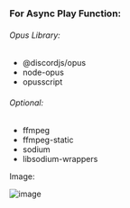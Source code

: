 ### For Async Play Function:

###### Opus Library:
- @discordjs/opus
- node-opus
- opusscript

###### Optional:
- ffmpeg
- ffmpeg-static
- sodium
- libsodium-wrappers

Image:

![image](https://user-images.githubusercontent.com/80313453/116308986-0f92ad00-a75d-11eb-80f2-5d8f1243304d.png)
